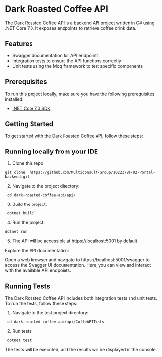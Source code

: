 # Dark Roasted Coffee API

The Dark Roasted Coffee API is a backend API project written in C# using .NET Core 7.0. It exposes endpoints to retrieve coffee drink data.

## Features

- Swagger documentation for API endpoints
- Integration tests to ensure the API functions correctly
- Unit tests using the Moq framework to test specific components

## Prerequisites

To run this project locally, make sure you have the following prerequisites installed:

- [.NET Core 7.0 SDK](https://dotnet.microsoft.com/download/dotnet/7.0)

## Getting Started

To get started with the Dark Roasted Coffee API, follow these steps:

## Running locally from your IDE

1. Clone this repo
 ```console
 git clone  https://github.com/Multiconsult-Group/10223788-02-Portal-backend.git
 ```
2. Navigate to the project directory:
```console
 cd dark-roasted-coffee-api/api/
 ```
3. Build the project:
```console
 dotnet build
 ```
 4. Run the project:
 ```console
 dotnet run
 ```

 5. The API will be accessible at https://localhost:5001 by default.

Explore the API documentation:

Open a web browser and navigate to https://localhost:5001/swagger to access the Swagger UI documentation. Here, you can view and interact with the available API endpoints.

## Running Tests

The Dark Roasted Coffee API includes both integration tests and unit tests. To run the tests, follow these steps:

1. Navigate to the test project directory:
```console
 cd dark-roasted-coffee-api/api/CoffeAPITests
 ```
2. Run tests
```console
 dotnet test
 ```

 The tests will be executed, and the results will be displayed in the console.


